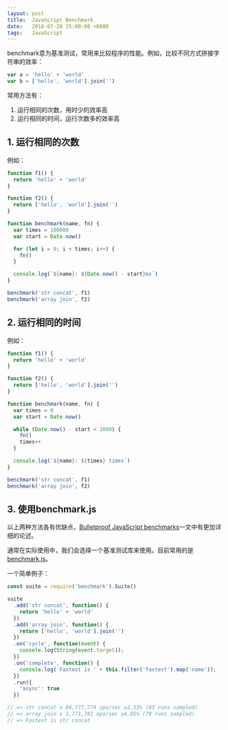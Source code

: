 ```yaml
---
layout: post
title:  JavaScript Benchmark
date:   2016-07-28 15:00:00 +0800
tags:   JavaScript
---
```


benchmark意为基准测试，常用来比较程序的性能。例如，比较不同方式拼接字符串的效率：

```js
var a = 'hello' + 'world'
var b = ['hello', 'world'].join('')
```

常用方法有：

1. 运行相同的次数，用时少的效率高
2. 运行相同的时间，运行次数多的效率高

## 1. 运行相同的次数

例如：

```js
function f1() {
  return 'hello' + 'world'
}

function f2() {
  return ['hello', 'world'].join('')
}

function benchmark(name, fn) {
  var times = 100000
  var start = Date.now()

  for (let i = 0; i < times; i++) {
    fn()
  }

  console.log(`${name}: ${Date.now() - start}ms`)
}

benchmark('str concat', f1)
benchmark('array join', f2)
```

## 2. 运行相同的时间

例如：

```js
function f1() {
  return 'hello' + 'world'
}

function f2() {
  return ['hello', 'world'].join('')
}

function benchmark(name, fn) {
  var times = 0
  var start = Date.now()

  while (Date.now() - start < 1000) {
    fn()
    times++
  }

  console.log(`${name}: ${times} times`)
}

benchmark('str concat', f1)
benchmark('array join', f2)
```

## 3. 使用benchmark.js

以上两种方法各有优缺点，[Bulletproof JavaScript benchmarks](https://mathiasbynens.be/notes/javascript-benchmarking)一文中有更加详细的论述。

通常在实际使用中，我们会选择一个基准测试库来使用。目前常用的是[benchmark.js](https://github.com/bestiejs/benchmark.js)。

一个简单例子：

```js
const suite = require('benchmark').Suite()

suite
  .add('str concat', function() {
    return 'hello' + 'world'
  })
  .add('array join', function() {
    return ['hello', 'world'].join('')
  })
  .on('cycle', function(event) {
    console.log(String(event.target));
  })
  .on('complete', function() {
    console.log('Fastest is ' + this.filter('fastest').map('name'));
  })
  .run({
    'async': true
  })

// => str concat x 84,777,774 ops/sec ±3.53% (83 runs sampled)
// => array join x 1,771,781 ops/sec ±4.05% (79 runs sampled)
// => Fastest is str concat
```
